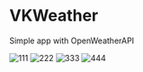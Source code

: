 # VKWeather

Simple app with OpenWeatherAPI

![111](https://github.com/GoodDamn/VKWeather/assets/76108467/39d6fb31-6073-4d8c-b86a-cbe824bf396b) ![222](https://github.com/GoodDamn/VKWeather/assets/76108467/757ccde9-348a-48b3-b19b-8a9701750d91) ![333](https://github.com/GoodDamn/VKWeather/assets/76108467/d477ee0e-effa-44bb-85bf-71f62e39269e) ![444](https://github.com/GoodDamn/VKWeather/assets/76108467/dc298b53-d6e9-4f27-83b1-7239e2b1a777)




